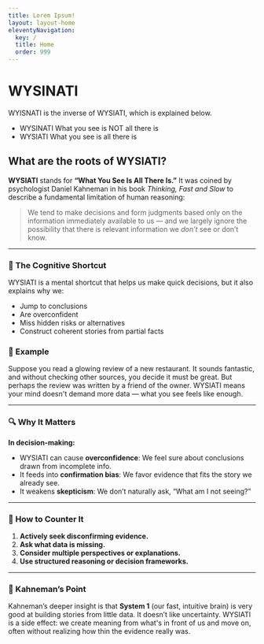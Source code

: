 ```yaml
---
title: Lorem Ipsum!
layout: layout-home
eleventyNavigation:
  key: /
  title: Home
  order: 999
---
```

# WYSINATI

WYISNATI is the inverse of WYSIATI, which is explained below.

- WYSINATI What you see is NOT all there is
- WYSIATI What you see is all there is

## What are the roots of WYSIATI?


**WYSIATI** stands for **“What You See Is All There Is.”** It was coined by psychologist Daniel Kahneman in his book *Thinking, Fast and Slow* to describe a fundamental limitation of human reasoning:

> We tend to make decisions and form judgments based only on the information immediately available to us — and we largely ignore the possibility that there is relevant information we *don’t* see or don’t know.

---

### 🧠 The Cognitive Shortcut

WYSIATI is a mental shortcut that helps us make quick decisions, but it also explains why we:

* Jump to conclusions
* Are overconfident
* Miss hidden risks or alternatives
* Construct coherent stories from partial facts

### 📌 Example

Suppose you read a glowing review of a new restaurant. It sounds fantastic, and without checking other sources, you decide it must be great. But perhaps the review was written by a friend of the owner. WYSIATI means your mind doesn't demand more data — what you see feels like enough.

---

### 🔍 Why It Matters

**In decision-making:**

* WYSIATI can cause **overconfidence**: We feel sure about conclusions drawn from incomplete info.
* It feeds into **confirmation bias**: We favor evidence that fits the story we already see.
* It weakens **skepticism**: We don’t naturally ask, “What am I not seeing?”

---

### 🔧 How to Counter It

1. **Actively seek disconfirming evidence.**
2. **Ask what data is missing.**
3. **Consider multiple perspectives or explanations.**
4. **Use structured reasoning or decision frameworks.**

---

### 🧠 Kahneman’s Point

Kahneman’s deeper insight is that **System 1** (our fast, intuitive brain) is very good at building stories from little data. It doesn’t like uncertainty. WYSIATI is a side effect: we create meaning from what's in front of us and move on, often without realizing how thin the evidence really was.
